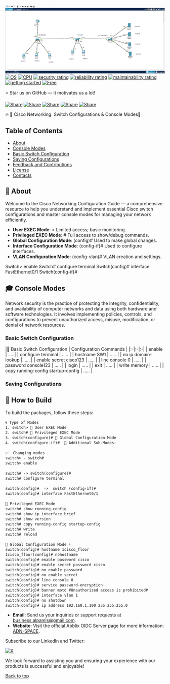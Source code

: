 <a name="top"></a>
![Timeline2_shutterstock_668209624](https://github.com/NickFratello/CCNA/blob/main/LAB04/image.png)
[![OS](https://img.shields.io/badge/OS-linux%2C%20windows%2C%20macOS-0078D4)]()
[![CPU](https://img.shields.io/badge/CPU-x86%2C%20x64%2C%20ARM%2C%20ARM64-FF8C00)]()
[![security rating](https://sonarcloud.io/api/project_badges/measure?project=Abblix_Oidc.Server&metric=security_rating)]()
[![reliability rating](https://sonarcloud.io/api/project_badges/measure?project=Abblix_Oidc.Server&metric=reliability_rating)]()
[![maintainability rating](https://sonarcloud.io/api/project_badges/measure?project=Abblix_Oidc.Server&metric=sqale_rating)]()
[![getting started](https://img.shields.io/badge/getting_started-guide-1D76DB)]()
[![Free](https://img.shields.io/badge/free_for_non_commercial_use-brightgreen)](#-license)

⭐ Star us on GitHub — it motivates us a lot!

[![Share](https://img.shields.io/badge/share-000000?logo=x&logoColor=white)](https://github.com/AOB-Creator/CCNA-road)
[![Share](https://img.shields.io/badge/share-1877F2?logo=facebook&logoColor=white)](https://github.com/AOB-Creator/CCNA-road)
[![Share](https://img.shields.io/badge/share-0A66C2?logo=linkedin&logoColor=white)](https://github.com/AOB-Creator/CCNA-road)
[![Share](https://img.shields.io/badge/share-FF4500?logo=reddit&logoColor=white)](https://github.com/AOB-Creator/CCNA-road)
[![Share](https://img.shields.io/badge/share-0088CC?logo=telegram&logoColor=white)](https://github.com/AOB-Creator/CCNA-road)

🔥 🚀 Cisco Networking: Switch Configurations & Console Modes📑

## Table of Contents
- [About](#-about)
- [Console Modes](#-consolemodes)
- [Basic Switch Configuration](#-basicswitchconfig)
- [Saving Configurations](#-saveconfig)
- [Feedback and Contributions](#-feedback-and-contributions)
- [License](#-license)
- [Contacts](#%EF%B8%8F-contacts)


## 🚀 About

Welcome to the Cisco Networking Configuration Guide — a comprehensive resource to help you understand and implement essential Cisco switch configurations and master console modes for managing your network efficiently.

- **User EXEC Mode**: > Limited access; basic monitoring.
- **Privileged EXEC Mode**: # Full access to show/debug commands.
- **Global Configuration Mode**: (config)# Used to make global changes.
- **Interface Configuration Mode**: (config-if)# Used to configure interfaces.
- **VLAN Configuration Mode**: (config-vlan)# VLAN creation and settings.

Switch> enable
Switch# configure terminal
Switch(config)# interface FastEthernet0/1
Switch(config-if)#

## 🎓 Console Modes

Network security is the practice of protecting the integrity, confidentiality, and availability of computer networks and data using both hardware and software technologies. It involves implementing policies, controls, and configurations to prevent unauthorized access, misuse, modification, or denial of network resources.

### Basic Switch Configuration
|🔧 Basic Switch Configuration | Configuration Commands |
|:-|:-|:-|
| enable | .....|
| configure terminal | ..... |
| hostname SW1 | ..... |
| no ip domain-lookup | ..... |
| enable secret cisco123 | ..... |
| line console 0 | ..... |
| password console123 | ..... |
| login | ..... |
| exit | ..... |
| write memory | ..... |
| copy running-config startup-config | ..... |

### Saving Configurations


## 📝 How to Build

To build the packages, follow these steps:

```shell
🌀️ Type of Modes
1. switch> 📡 User EXEC Mode
2. switch# 📡 Privileged EXEC Mode
3. switch(configure)# 📡 Global Configuration Mode
4. switch(configure-if)#  📡 Additional Sub-Modes:

✅  Changing modes
switch> - switch#
switch> enable

switch# -> switch(configure)#
switch# configure terminal

switch(config)#  ->  switch (config-if)# 
switch(config)# interface FastEthernet0/1

📡 Privileged EXEC Mode
switch# show running-config
switch# show ip interface brief
switch# show version
switch# copy running-config startup-config
switch# write
switch# reload

📡 Global Configuration Mode ⬇️
switch(config)# hostname 1cisco_floor
1cisco_floor(config)# nohostname
switch(config)# enable password cisco
switch(config)# enable secret password cisco
switch(config)# no enable password
switch(config)# no enable secret
switch(config)# line console 0
switch(config)# service password-encryption
switch(config)# banner motd #Unauthorized access is prohibited#
switch(config)# interface vlan 1
switch(config)# no shutdown
switch(config)# ip address 192.168.1.100 255.255.255.0

```


- **Email**: Send us your inquiries or support requests at [business.alpamis@gmail.com](mailto:business.alpamis@gmail.com).
- **Website**: Visit the official Abblix OIDC Server page for more information: [ADN-SPACE](https://alpamis-adn.vercel.app).

Subscribe to our LinkedIn and Twitter:

[![X](https://img.shields.io/badge/subscribe-white.svg?logo=data:image/svg%2bxml;base64,PHN2ZyB2aWV3Qm94PSIwIDAgMjQgMjQiIHhtbG5zPSJodHRwOi8vd3d3LnczLm9yZy8yMDAwL3N2ZyI+PHBhdGggZD0iTTE4LjkwMSAxLjE1M2gzLjY4bC04LjA0IDkuMTlMMjQgMjIuODQ2aC03LjQwNmwtNS44LTcuNTg0LTYuNjM4IDcuNTg0SC40NzRsOC42LTkuODNMMCAxLjE1NGg3LjU5NGw1LjI0MyA2LjkzMlpNMTcuNjEgMjAuNjQ0aDIuMDM5TDYuNDg2IDMuMjRINC4yOThaIi8+PHBhdGggc3R5bGU9ImZpbGw6I2ZmZjtzdHJva2Utd2lkdGg6LjAyMDkyNDEiIGQ9Ik0xMS4wMzYgMTIuMDI4IDQuMzg3IDMuMzM0bC0uMDYtLjA4SDYuNDhsNi41MTYgOC42MTQgNi41NzUgOC42OTQuMDYuMDhoLTIuMDA2eiIvPjwvc3ZnPg==)](https://x.com/AlpamisOmirbek2?t=n_PyU3oFaGuzd31dFO2UfQ&s=09)

We look forward to assisting you and ensuring your experience with our products is successful and enjoyable!

[Back to top](#top)
